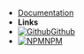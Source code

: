 -   [Documentation](/)
-   **Links**
-   [![Github](https://icongram.jgog.in/simple/github.svg?color=808080&size=16)Github](https://github.com/VagnerDomingues/docsify-example-panels)
-   [![NPM](https://icongram.jgog.in/simple/npm.svg?colored&size=16)NPM](https://www.npmjs.com/package/docsify-example-panels)
